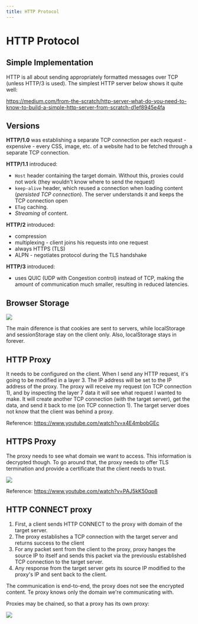 ```yaml
---
title: HTTP Protocol
---
```


# HTTP Protocol

## Simple Implementation

HTTP is all about sending appropriately formatted messages over TCP (unless
HTTP/3 is used). The simplest HTTP server below shows it quite well:

https://medium.com/from-the-scratch/http-server-what-do-you-need-to-know-to-build-a-simple-http-server-from-scratch-d1ef8945e4fa

## Versions

**HTTP/1.0** was establishing a separate TCP connection per each request -
expensive - every CSS, image, etc. of a website had to be fetched through a
separate TCP connection.

**HTTP/1.1** introduced:

- `Host` header containing the target domain. Without this, proxies could not
  work (they wouldn't know where to send the request)
- `keep-alive` header, which reused a connection when loading content
  (*persisted TCP connection*). The server understands it and keeps the TCP
  connection open
- `ETag` caching.
- *Streaming* of content.

**HTTP/2** introduced:

- compression
- multiplexing - client joins his requests into one request
- always HTTPS (TLS)
- ALPN - negotiates protocol during the TLS handshake

**HTTP/3** introduced:

- uses QUIC (UDP with Congestion control) instead of TCP, making the amount of
  communication much smaller, resulting in reduced latencies.

## Browser Storage

![](https://i.imgur.com/UXLpHD2.png)

The main diference is that cookies are sent to servers, while localStorage and
sessionStorage stay on the client only. Also, localStorage stays in forever.

## HTTP Proxy

It needs to be configured on the client. When I send any HTTP request, it's
going to be modified in a layer 3. The IP address will be set to the IP address
of the proxy. The proxy will receive my request (on TCP connection 1), and by
inspecting the layer 7 data it will see what request I wanted to make. It will
create another TCP connection (with the target server), get the data, and send
it back to me (on TCP connection 1). The target server does not know that the
client was behind a proxy.

Reference: https://www.youtube.com/watch?v=x4E4mbobGEc

## HTTPS Proxy

The proxy needs to see what domain we want to access. This information is
decrypted though. To go around that, the proxy needs to offer TLS termination
and provide a certificate that the client needs to trust.

![](https://i.imgur.com/vdj2Ebz.png)

Reference: https://www.youtube.com/watch?v=PAJ5kK50qp8

## HTTP CONNECT proxy

1. First, a client sends HTTP CONNECT to the proxy with domain of the target
   server.
2. The proxy establishes a TCP connection with the target server and returns
   success to the client
3. For any packet sent from the client to the proxy, proxy hanges the source IP
   to itself and sends this packet via the previouslu established TCP connection
   to the target server.
4. Any response from the target server gets its source IP modified to the
   proxy's IP and sent back to the client.

The communication is end-to-end, the proxy does not see the encrypted content.
Te proxy knows only the domain we're communicating with.

Proxies may be chained, so that a proxy has its own proxy:

![](https://i.imgur.com/J7mOhkO.png)
